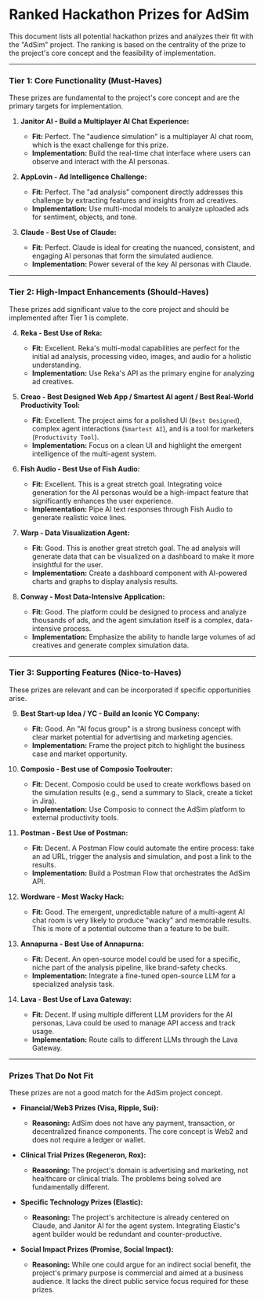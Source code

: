 # Ranked Hackathon Prizes for AdSim

This document lists all potential hackathon prizes and analyzes their fit with the "AdSim" project. The ranking is based on the centrality of the prize to the project's core concept and the feasibility of implementation.

---

### Tier 1: Core Functionality (Must-Haves)

These prizes are fundamental to the project's core concept and are the primary targets for implementation.

1.  **Janitor AI - Build a Multiplayer AI Chat Experience:**
    - **Fit:** Perfect. The "audience simulation" is a multiplayer AI chat room, which is the exact challenge for this prize.
    - **Implementation:** Build the real-time chat interface where users can observe and interact with the AI personas.

2.  **AppLovin - Ad Intelligence Challenge:**
    - **Fit:** Perfect. The "ad analysis" component directly addresses this challenge by extracting features and insights from ad creatives.
    - **Implementation:** Use multi-modal models to analyze uploaded ads for sentiment, objects, and tone.

3.  **Claude - Best Use of Claude:**
    - **Fit:** Perfect. Claude is ideal for creating the nuanced, consistent, and engaging AI personas that form the simulated audience.
    - **Implementation:** Power several of the key AI personas with Claude.

---

### Tier 2: High-Impact Enhancements (Should-Haves)

These prizes add significant value to the core project and should be implemented after Tier 1 is complete.

4.  **Reka - Best Use of Reka:**
    - **Fit:** Excellent. Reka's multi-modal capabilities are perfect for the initial ad analysis, processing video, images, and audio for a holistic understanding.
    - **Implementation:** Use Reka's API as the primary engine for analyzing ad creatives.

5.  **Creao - Best Designed Web App / Smartest AI agent / Best Real-World Productivity Tool:**
    - **Fit:** Excellent. The project aims for a polished UI (`Best Designed`), complex agent interactions (`Smartest AI`), and is a tool for marketers (`Productivity Tool`).
    - **Implementation:** Focus on a clean UI and highlight the emergent intelligence of the multi-agent system.

6.  **Fish Audio - Best Use of Fish Audio:**
    - **Fit:** Excellent. This is a great stretch goal. Integrating voice generation for the AI personas would be a high-impact feature that significantly enhances the user experience.
    - **Implementation:** Pipe AI text responses through Fish Audio to generate realistic voice lines.

7.  **Warp - Data Visualization Agent:**
    - **Fit:** Good. This is another great stretch goal. The ad analysis will generate data that can be visualized on a dashboard to make it more insightful for the user.
    - **Implementation:** Create a dashboard component with AI-powered charts and graphs to display analysis results.

8.  **Conway - Most Data-Intensive Application:**
    - **Fit:** Good. The platform could be designed to process and analyze thousands of ads, and the agent simulation itself is a complex, data-intensive process.
    - **Implementation:** Emphasize the ability to handle large volumes of ad creatives and generate complex simulation data.

---

### Tier 3: Supporting Features (Nice-to-Haves)

These prizes are relevant and can be incorporated if specific opportunities arise.

9.  **Best Start-up Idea / YC - Build an Iconic YC Company:**
    - **Fit:** Good. An "AI focus group" is a strong business concept with clear market potential for advertising and marketing agencies.
    - **Implementation:** Frame the project pitch to highlight the business case and market opportunity.

10. **Composio - Best use of Composio Toolrouter:**
    - **Fit:** Decent. Composio could be used to create workflows based on the simulation results (e.g., send a summary to Slack, create a ticket in Jira).
    - **Implementation:** Use Composio to connect the AdSim platform to external productivity tools.

11. **Postman - Best Use of Postman:**
    - **Fit:** Decent. A Postman Flow could automate the entire process: take an ad URL, trigger the analysis and simulation, and post a link to the results.
    - **Implementation:** Build a Postman Flow that orchestrates the AdSim API.

12. **Wordware - Most Wacky Hack:**
    - **Fit:** Good. The emergent, unpredictable nature of a multi-agent AI chat room is very likely to produce "wacky" and memorable results. This is more of a potential outcome than a feature to be built.

13. **Annapurna - Best Use of Annapurna:**
    - **Fit:** Decent. An open-source model could be used for a specific, niche part of the analysis pipeline, like brand-safety checks.
    - **Implementation:** Integrate a fine-tuned open-source LLM for a specialized analysis task.

14. **Lava - Best Use of Lava Gateway:**
    - **Fit:** Decent. If using multiple different LLM providers for the AI personas, Lava could be used to manage API access and track usage.
    - **Implementation:** Route calls to different LLMs through the Lava Gateway.

---

### Prizes That Do Not Fit

These prizes are not a good match for the AdSim project concept.

- **Financial/Web3 Prizes (Visa, Ripple, Sui):**
  - **Reasoning:** AdSim does not have any payment, transaction, or decentralized finance components. The core concept is Web2 and does not require a ledger or wallet.

- **Clinical Trial Prizes (Regeneron, Rox):**
  - **Reasoning:** The project's domain is advertising and marketing, not healthcare or clinical trials. The problems being solved are fundamentally different.

- **Specific Technology Prizes (Elastic):**
  - **Reasoning:** The project's architecture is already centered on Claude, and Janitor AI for the agent system. Integrating Elastic's agent builder would be redundant and counter-productive.

- **Social Impact Prizes (Promise, Social Impact):**
  - **Reasoning:** While one could argue for an indirect social benefit, the project's primary purpose is commercial and aimed at a business audience. It lacks the direct public service focus required for these prizes.